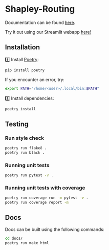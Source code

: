 # Shapley-Routing

Documentation can be found [here](https://joshzwiebel.github.io/Shapley-Routing/build/html/index.html).

Try it out using our Streamlit webapp [here!](https://shapley-ridesharing.streamlit.app/)
## Installation

:one: Install [Poetry](https://python-poetry.org/):

```bash
pip install poetry
```

If you encounter an error, try:

```bash
export PATH="/home/<user>/.local/bin:$PATH"
```

:two: Install dependencies:

```bash
poetry install
```

## Testing

### Run style check

```bash
poetry run flake8 .
poetry run black .
```

### Running unit tests

```bash
poetry run pytest -v .
```

### Running unit tests with coverage

```bash
poetry run coverage run -m pytest -v .
poetry run coverage report -m
```

## Docs

Docs can be built using the following commands:

```bash
cd docs/
poetry run make html
```
